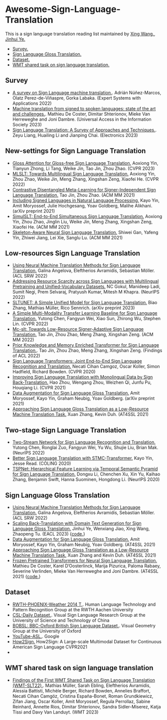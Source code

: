 # Awesome-Sign-Language-Translation

This is a sign language translation reading list maintained by [Xing Wang.](http://xingwang4nlp.com/), [Jinhui Ye.](https://jhuiye.com/) 

* [Survey.](#survey)
* [Sign Language Gloss Translation.](#gloss)
* [Dataset.](#data)
* [WMT shared task on sign language translation.](#wmt)



<h2 id="survey">Survey</h2>

* [A survey on Sign Language machine translation.](https://arxiv.org/abs/2301.07069). Adrián Núñez-Marcos, Olatz Perez-de-Viñaspre, Gorka Labaka. (Expert Systems with Applications 2022)
* [Machine translation from signed to spoken languages: state of the art and challenges.](https://arxiv.org/abs/2202.03086). Mathieu De Coster, Dimitar Shterionov, Mieke Van Herreweghe and Joni Dambre. (Universal Access in the Information Society 2023)
* [Sign Language Translation: A Survey of Approaches and Techniques.](https://www.mdpi.com/2079-9292/12/12/2678). Zeyu Liang, Huailing Li and Jianping Chai. (Electronics 2023)



<h2 id="gloss"> New-settings for Sign Language Translation </h2>

* [Gloss Attention for Gloss-free Sign Language Translation.](http://openaccess.thecvf.com/content/CVPR2023/papers/Yin_Gloss_Attention_for_Gloss-Free_Sign_Language_Translation_CVPR_2023_paper.pdf)  Aoxiong Yin, Tianyun Zhong, Li Tang, Weike Jin, Tao Jin, Zhou Zhao. (CVPR 2023)
* [MLSLT: Towards Multilingual Sign Language Translation.](https://openaccess.thecvf.com/content/CVPR2022/papers/Yin_MLSLT_Towards_Multilingual_Sign_Language_Translation_CVPR_2022_paper.pdf)  Aoxiong Yin, Zhou Zhao, Weike Jin, Meng Zhang, Xingshan Zeng, Xiaofei He. (CVPR 2022)
* [Contrastive Disentangled Meta-Learning for Signer-Independent Sign Language Translation.](https://dl.acm.org/doi/pdf/10.1145/3474085.3475456?casa_token=wDqujzOY8qoAAAAA:KFwcBI5nlgpabQPV0fLvQ34PovxsydAyge6xPn1KrTMe5G_lkktvkAL4ZQ9XRa-cFSbRTaFMYcXaiK9C)  Tao Jin, Zhou Zhao. (ACM MM 2021)
* [Including Signed Languages in Natural Language Processing.](https://arxiv.org/pdf/2105.05222)  Kayo Yin, Amit Moryossef, Julie Hochgesang, Yoav Goldberg, Malihe Alikhani. (arXiv preprint 2021)
* [SimulSLT: End-to-End Simultaneous Sign Language Translation.](https://dl.acm.org/doi/pdf/10.1145/3474085.3475544?casa_token=ZkpZ40zMKaEAAAAA:I5_5IBX0k1ROeVkUdxktCtyRAPnp-8MJ31gJR4cLhXKe2QFomwjsTrTOjB8KMK1LTMU-R27VAlOqiWro)  Aoxiong Yin, Zhou Zhao, Jinglin Liu, Weike Jin, Meng Zhang, Xingshan Zeng, Xiaofei He. (ACM MM 2021)
* [Skeleton-Aware Neural Sign Language Translation.](https://dl.acm.org/doi/pdf/10.1145/3474085.3475577?casa_token=AswxspbNYzgAAAAA:iJJ8tDNZuu8r0VCiDfHSV70A5vOgDk-ngKgm2X0chMcGuSBDxRW9TpSrvFjpwVH-dDtbf2VxDcMAUu29)  Shiwei Gan, Yafeng Yin, Zhiwei Jiang, Lei Xie, Sanglu Lu. (ACM MM 2021)


<h2 id="gloss"> Low-resources Sign Language Translation </h2>

* [Using Neural Machine Translation Methods for Sign Language Translation.](http://aclweb.org/anthology/2022.acl-srw.30)  Galina Angelova, Eleftherios Avramidis, Sebastian Möller. (ACL SRW 2022)
* [Addressing Resource Scarcity across Sign Languages with Multilingual Pretraining and Unified-Vocabulary Datasets.](https://proceedings.neurips.cc/paper/2022/hash/8a8c4e0c3f066865675460bb5aa8b418-Abstract.html)  NC Gokul, Manideep Ladi, Sumit Negi, Prem Selvaraj, Pratyush Kumar, Mitesh M Khapra. (NeurIPS 2022)
* [SLTUNET: A Simple Unified Model for Sign Language Translation.](https://arxiv.org/abs/2305.01778)  Biao Zhang, Mathias Müller, Rico Sennrich. (arXiv preprint 2023)
* [A Simple Multi-Modality Transfer Learning Baseline for Sign Language Translation.](http://openaccess.thecvf.com/content/CVPR2022/papers/Chen_A_Simple_Multi-Modality_Transfer_Learning_Baseline_for_Sign_Language_Translation_CVPR_2022_paper.pdf)  Yutong Chen, Fangyun Wei, Xiao Sun, Zhirong Wu, Stephen Lin. (CVPR 2022)
* [Mc-slt: Towards Low-Resource Signer-Adaptive Sign Language Translation.](https://dl.acm.org/doi/pdf/10.1145/3474085.3475456)  Tao Jin, Zhou Zhao, Meng Zhang, Xingshan Zeng. (ACM MM 2022)
* [Prior Knowledge and Memory Enriched Transformer for Sign Language Translation.](https://aclanthology.org/2022.findings-acl.297/). Tao Jin, Zhou Zhao, Meng Zhang, Xingshan Zeng. (Findings of ACL 2022)
* [Sign Language Transformers: Joint End-to-End Sign Language Recognition and Translation.](http://openaccess.thecvf.com/content_CVPR_2020/papers/Camgoz_Sign_Language_Transformers_Joint_End-to-End_Sign_Language_Recognition_and_Translation_CVPR_2020_paper.pdf)  Necati Cihan Camgoz, Oscar Koller, Simon Hadfield, Richard Bowden. (CVPR 2020)
* [Improving Sign Language Translation with Monolingual Data by Sign Back-Translation.](http://openaccess.thecvf.com/content/CVPR2021/papers/Zhou_Improving_Sign_Language_Translation_With_Monolingual_Data_by_Sign_Back-Translation_CVPR_2021_paper.pdf)  Hao Zhou, Wengang Zhou, Weizhen Qi, Junfu Pu, Houqiang Li. (CVPR 2021)
* [Data Augmentation for Sign Language Gloss Translation.](https://arxiv.org/abs/2105.07476)  Amit Moryossef, Kayo Yin, Graham Neubig, Yoav Goldberg. (arXiv preprint 2021)
* [Approaching Sign Language Gloss Translation as a Low-Resource Machine Translation Task.](https://www.aclweb.org/anthology/2021.at4ssl-1.8.pdf)  Xuan Zhang, Kevin Duh. (AT4SSL 2021)

<h2 id="gloss"> Two-stage Sign Language Translation </h2>

* [Two-Stream Network for Sign Language Recognition and Translation.](https://proceedings.neurips.cc/paper_files/paper/2022/file/6cd3ac24cdb789beeaa9f7145670fcae-Paper-Conference.pdf)  Yutong Chen, Ronglai Zuo, Fangyun Wei, Yu Wu, Shujie Liu, Brian Mak. (NeurIPS 2022)
* [Better Sign Language Translation with STMC-Transformer.](https://aclanthology.org/2022.loresmt-1.pdf)  Kayo Yin, Jesse Read. (COLING 2020)
* [TSPNet: Hierarchical Feature Learning via Temporal Semantic Pyramid for Sign Language Translation.](https://proceedings.neurips.cc/paper/2020/file/8c00dee24c9878fea090ed070b44f1ab-Paper.pdf)  Dongxu Li, Chenchen Xu, Xin Yu, Kaihao Zhang, Benjamin Swift, Hanna Suominen, Hongdong Li. (NeurIPS 2020)

<h2 id="gloss">Sign Language Gloss Translation</h2>

* [Using Neural Machine Translation Methods for Sign Language Translation.](https://aclanthology.org/2022.acl-srw.21)  Galina Angelova, Eleftherios Avramidis, Sebastian Möller. (ACL SRW 2022)
* [Scaling Back-Translation with Domain Text Generation for Sign Language Gloss Translation.](https://aclanthology.org/2023.eacl-main.34/)  Jinhui Ye, Wenxiang Jiao, Xing Wang, Zhaopeng Tu. (EACL 2023) {[code.](https://github.com/Atrewin/PGen)}
* [Data Augmentation for Sign Language Gloss Translation.](https://aclanthology.org/2021.mtsummit-at4ssl.1.pdf)  Amit Moryossef, Kayo Yin, Graham Neubig, Yoav Goldberg. (AT4SSL 2021)
* [Approaching Sign Language Gloss Translation as a Low-Resource Machine Translation Task.](https://aclanthology.org/2021.mtsummit-at4ssl.7.pdf)  Xuan Zhang and Kevin Duh. (AT4SSL 2021)
* [Frozen Pretrained Transformers for Neural Sign Language Translation.](https://aclanthology.org/2021.mtsummit-at4ssl.10.pdf)  Mathieu De Coster, Karel D’Oosterlinck, Marija Pizurica, Paloma Rabaey, Severine Verlinden, Mieke Van Herreweghe and Joni Dambre. (AT4SSL 2021) {[code.](https://github.com/m-decoster/fpt4slt)}








<h2 id="data">Dataset</h2>

* [RWTH-PHOENIX-Weather 2014 T.](https://www-i6.informatik.rwth-aachen.de/~koller/RWTH-PHOENIX-2014-T/). Human Language Technology and Pattern Recognition Group at the RWTH Aachen University
* [CSL-Daily Dataset.](https://ustc-slr.github.io/datasets/2021_csl_daily/). Visual Sign Language Research Group at the University of Science and Technology of China
* [BOBSL: BBC-Oxford British Sign Language Dataset.](https://www.robots.ox.ac.uk/~vgg/data/bobsl/#data). Visual Geometry Group at the University of Oxford
* [YouTube-ASL.](https://github.com/google-research/google-research/tree/master/youtube_asl). Google 
* [How2Sign.](https://openaccess.thecvf.com/content/CVPR2021/papers/Duarte_How2Sign_A_Large-Scale_Multimodal_Dataset_for_Continuous_American_Sign_Language_CVPR_2021_paper.pdf) How2Sign: A Large-scale Multimodal Dataset for Continuous American Sign Language CVPR2021
* 


<h2 id="wmt">WMT shared task on sign language translation</h2>

* [Findings of the First WMT Shared Task on Sign Language Translation (WMT-SLT22).](https://www.statmt.org/wmt22/pdf/2022.wmt-1.71.pdf). Mathias Müller, Sarah Ebling, Eleftherios Avramidis, Alessia Battisti, Michèle Berger, Richard Bowden, Annelies Braffort, Necati Cihan Camgöz, Cristina España-Bonet, Roman Grundkiewicz, Zifan Jiang, Oscar Koller, Amit Moryossef, Regula Perrollaz, Sabine Reinhard, Annette Rios, Dimitar Shterionov, Sandra Sidler-Miserez, Katja Tissi and Davy Van Landuyt. (WMT 2023)




